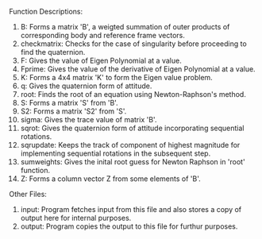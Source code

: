 Function Descriptions:
1) B: Forms a matrix 'B', a weigted summation of outer products of corresponding body and reference frame vectors.
2) checkmatrix: Checks for the case of singularity before proceeding to find the quaternion.
3) F: Gives the value of Eigen Polynomial at a value.
4) Fprime: Gives the value of the derivative of Eigen Polynomial at a value.
5) K: Forms a 4x4 matrix 'K' to form the Eigen value problem.
6) q: Gives the quaternion form of attitude.
7) root: Finds the root of an equation using Newton-Raphson's method.
8) S: Forms a matrix 'S' from 'B'.
9) S2: Forms a matrix 'S2' from 'S'.
10) sigma: Gives the trace value of matrix 'B'.
11) sqrot: Gives the quaternion form of attitude incorporating sequential rotations.
12) sqrupdate: Keeps the track of component of highest magnitude for implementing sequential rotations in the subsequent step.
13) sumweights: Gives the inital root guess for Newton Raphson in 'root' function.
14) Z: Forms a column vector Z from some elements of 'B'.

Other Files:
1) input: Program fetches input from this file and also stores a copy of output here for internal purposes.
2) output: Program copies the output to this file for furthur purposes.
